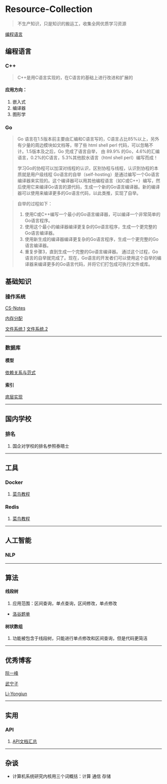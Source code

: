 # Resource-Collection
>不生产知识，只是知识的搬运工，收集全网优质学习资源

[编程语言](##编程语言)

## 编程语言
### C++
> C++是用C语言实现的，在C语言的基础上进行改进和扩展的

#### 应用方向：
1. 嵌入式
2. 编译器
3. 图形学
   
### Go
> Go 语言在1.5版本前主要由汇编和C语言写的，C语言占比85%以上，另外有少量的周边模块如文档等，带了些 html shell perl 代码，可以忽略不计。1.5版本及之后，Go 完成了语言自举， 由 89.9% 的Go，4.6%的汇编语言，0.2%的C语言，5.3%其他胶水语言（html shell perl）编写而成！
> 
> 学习Go的协程可以加深对线程的认识，区别协程与线程，认识到协程的本质就是用户级线程
> Go语言的自举（self-hosting）是通过编写一个Go语言编译器来实现的。这个编译器可以用其他编程语言（如C或C++）编写，然后使用它来编译Go语言的源代码，生成一个新的Go语言编译器。新的编译器可以使用来编译更多的Go语言代码，以此类推，实现了自举。

>自举的过程如下：
>1. 使用C或C++编写一个最小的Go语言编译器，可以编译一个非常简单的Go语言程序。
>2. 使用这个最小的编译器编译更复杂的Go语言程序，生成一个更完整的Go语言编译器。
>3. 使用新生成的编译器编译更复杂的Go语言程序，生成一个更完整的Go语言编译器。
>4. 重复步骤3，直到生成一个完整的Go语言编译器。
>通过这个过程，Go语言的自举就完成了。现在，Go语言的开发者们可以使用这个自举的编译器来编译更多的Go语言代码，并将它们打包成可执行文件或库。

## 基础知识
### 操作系统
[CS-Notes](https://github.com/CyC2018/CS-Notes)

[内存分配](https://www.cnblogs.com/Li-F/p/11971571.html)

[文件系统.1](https://zhuanlan.zhihu.com/p/183238194)
[文件系统.2](http://ruanyifeng.com/blog/2011/12/inode.html)

---
### 数据库
#### 模型
[依赖关系与范式](https://www.cnblogs.com/wsyjlly/p/10387413.html#:~:text=%E9%9D%9E%E5%B9%B3%E5%87%A1%E7%9A%84%E5%A4%9A%E5%80%BC%E4%BE%9D%E8%B5%96%EF%BC%9A%E8%8B%A5X%E2%80%94%3E%E2%80%94%3EY%EF%BC%8C,%E5%B9%B6%E4%B8%94X%EF%BC%8CY%EF%BC%8CZ%E6%98%AFU%E7%9A%84%E5%AD%90%E9%9B%86%EF%BC%8CZ%3DU-X-Y%EF%BC%8C%E8%8B%A5Z%E4%B8%8D%E4%B8%BA%E7%A9%BA%EF%BC%8C%E5%88%99%E7%A7%B0X%E2%80%94%3E%E2%80%94%3EY%E4%B8%BA%E9%9D%9E%E5%B9%B3%E5%87%A1%E7%9A%84%E5%A4%9A%E5%80%BC%E4%BE%9D%E8%B5%96%E3%80%82)

#### 索引
[底层实现](https://blog.csdn.net/wangfeijiu/article/details/113409719)

---
## 国内学校
### 排名
1. 国企对学校的排名参照泰晤士

---
## 工具
### Docker
1. [菜鸟教程](https://www.runoob.com/docker/docker-tutorial.html)
   
### Redis
1. [菜鸟教程](https://www.runoob.com/redis/redis-tutorial.html) 
   
---
## 人工智能
### NLP

---
## 算法
#### 线段树
1. 应用范围：区间查询，单点查询，区间修改，单点修改
- [洛谷题单](https://www.luogu.com.cn/training/206#problems)

#### 树状数组
1. 功能被包含于线段树，只能进行单点修改和区间查询，但是代码更简洁
   
---
## 优秀博客
[阮一峰](http://www.ruanyifeng.com/blog/computer/)

[武宁子](https://www.wolai.com/wuning/8m9F2QuBJbAM51RNbiBqyq)

[Li-Yongjun](https://liyongjun.blog.csdn.net/?type=blog)

---
## 实用
### API
1. [API文档汇总](https://blog.csdn.net/freeking101/article/details/115191217?spm=1001.2014.3001.5506)

---
## 杂谈
- 计算机系统研究内核用三个词概括：计算 通信 存储